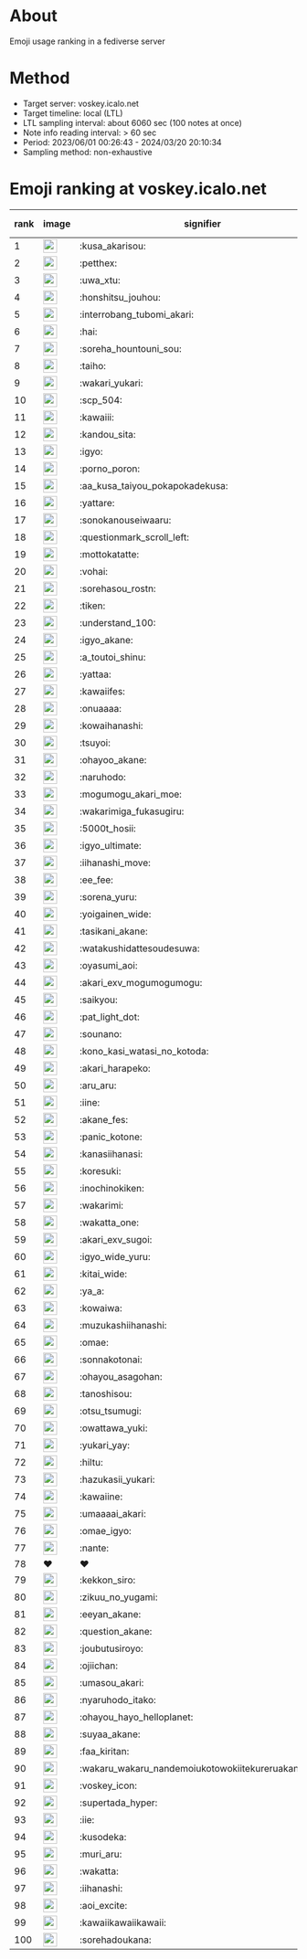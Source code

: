 # About
Emoji usage ranking in a fediverse server

# Method
- Target server: voskey.icalo.net
- Target timeline: local (LTL)
- LTL sampling interval: about 6060 sec (100 notes at once)
- Note info reading interval: > 60 sec
- Period: 2023/06/01 00:26:43 - 2024/03/20 20:10:34 
- Sampling method: non-exhaustive

# Emoji ranking at voskey.icalo.net

|rank|image|signifier|type|frequency score|
|----|----|----|----|----|
|1|<img height="24" src="https://voskey.icalo.net/emoji/kusa_akarisou.webp">|:kusa_akarisou:|custom|21906|
|2|<img height="24" src="https://voskey.icalo.net/emoji/petthex.webp">|:petthex:|custom|14853|
|3|<img height="24" src="https://voskey.icalo.net/emoji/uwa_xtu.webp">|:uwa_xtu:|custom|10702|
|4|<img height="24" src="https://voskey.icalo.net/emoji/honshitsu_jouhou.webp">|:honshitsu_jouhou:|custom|7609|
|5|<img height="24" src="https://voskey.icalo.net/emoji/interrobang_tubomi_akari.webp">|:interrobang_tubomi_akari:|custom|6990|
|6|<img height="24" src="https://voskey.icalo.net/emoji/hai.webp">|:hai:|custom|6968|
|7|<img height="24" src="https://voskey.icalo.net/emoji/soreha_hountouni_sou.webp">|:soreha_hountouni_sou:|custom|6366|
|8|<img height="24" src="https://voskey.icalo.net/emoji/taiho.webp">|:taiho:|custom|6263|
|9|<img height="24" src="https://voskey.icalo.net/emoji/wakari_yukari.webp">|:wakari_yukari:|custom|6262|
|10|<img height="24" src="https://voskey.icalo.net/emoji/scp_504.webp">|:scp_504:|custom|5148|
|11|<img height="24" src="https://voskey.icalo.net/emoji/kawaiii.webp">|:kawaiii:|custom|5019|
|12|<img height="24" src="https://voskey.icalo.net/emoji/kandou_sita.webp">|:kandou_sita:|custom|4295|
|13|<img height="24" src="https://voskey.icalo.net/emoji/igyo.webp">|:igyo:|custom|4175|
|14|<img height="24" src="https://voskey.icalo.net/emoji/porno_poron.webp">|:porno_poron:|custom|3912|
|15|<img height="24" src="https://voskey.icalo.net/emoji/aa_kusa_taiyou_pokapokadekusa.webp">|:aa_kusa_taiyou_pokapokadekusa:|custom|3852|
|16|<img height="24" src="https://voskey.icalo.net/emoji/yattare.webp">|:yattare:|custom|3725|
|17|<img height="24" src="https://voskey.icalo.net/emoji/sonokanouseiwaaru.webp">|:sonokanouseiwaaru:|custom|3690|
|18|<img height="24" src="https://voskey.icalo.net/emoji/questionmark_scroll_left.webp">|:questionmark_scroll_left:|custom|3681|
|19|<img height="24" src="https://voskey.icalo.net/emoji/mottokatatte.webp">|:mottokatatte:|custom|3634|
|20|<img height="24" src="https://voskey.icalo.net/emoji/vohai.webp">|:vohai:|custom|3527|
|21|<img height="24" src="https://voskey.icalo.net/emoji/sorehasou_rostn.webp">|:sorehasou_rostn:|custom|3420|
|22|<img height="24" src="https://voskey.icalo.net/emoji/tiken.webp">|:tiken:|custom|3355|
|23|<img height="24" src="https://voskey.icalo.net/emoji/understand_100.webp">|:understand_100:|custom|3114|
|24|<img height="24" src="https://voskey.icalo.net/emoji/igyo_akane.webp">|:igyo_akane:|custom|2812|
|25|<img height="24" src="https://voskey.icalo.net/emoji/a_toutoi_shinu.webp">|:a_toutoi_shinu:|custom|2803|
|26|<img height="24" src="https://voskey.icalo.net/emoji/yattaa.webp">|:yattaa:|custom|2751|
|27|<img height="24" src="https://voskey.icalo.net/emoji/kawaiifes.webp">|:kawaiifes:|custom|2664|
|28|<img height="24" src="https://voskey.icalo.net/emoji/onuaaaa.webp">|:onuaaaa:|custom|2639|
|29|<img height="24" src="https://voskey.icalo.net/emoji/kowaihanashi.webp">|:kowaihanashi:|custom|2566|
|30|<img height="24" src="https://voskey.icalo.net/emoji/tsuyoi.webp">|:tsuyoi:|custom|2553|
|31|<img height="24" src="https://voskey.icalo.net/emoji/ohayoo_akane.webp">|:ohayoo_akane:|custom|2474|
|32|<img height="24" src="https://voskey.icalo.net/emoji/naruhodo.webp">|:naruhodo:|custom|2440|
|33|<img height="24" src="https://voskey.icalo.net/emoji/mogumogu_akari_moe.webp">|:mogumogu_akari_moe:|custom|2371|
|34|<img height="24" src="https://voskey.icalo.net/emoji/wakarimiga_fukasugiru.webp">|:wakarimiga_fukasugiru:|custom|2303|
|35|<img height="24" src="https://voskey.icalo.net/emoji/5000t_hosii.webp">|:5000t_hosii:|custom|2254|
|36|<img height="24" src="https://voskey.icalo.net/emoji/igyo_ultimate.webp">|:igyo_ultimate:|custom|2123|
|37|<img height="24" src="https://voskey.icalo.net/emoji/iihanashi_move.webp">|:iihanashi_move:|custom|2118|
|38|<img height="24" src="https://voskey.icalo.net/emoji/ee_fee.webp">|:ee_fee:|custom|2075|
|39|<img height="24" src="https://voskey.icalo.net/emoji/sorena_yuru.webp">|:sorena_yuru:|custom|2030|
|40|<img height="24" src="https://voskey.icalo.net/emoji/yoigainen_wide.webp">|:yoigainen_wide:|custom|1988|
|41|<img height="24" src="https://voskey.icalo.net/emoji/tasikani_akane.webp">|:tasikani_akane:|custom|1915|
|42|<img height="24" src="https://voskey.icalo.net/emoji/watakushidattesoudesuwa.webp">|:watakushidattesoudesuwa:|custom|1903|
|43|<img height="24" src="https://voskey.icalo.net/emoji/oyasumi_aoi.webp">|:oyasumi_aoi:|custom|1898|
|44|<img height="24" src="https://voskey.icalo.net/emoji/akari_exv_mogumogumogu.webp">|:akari_exv_mogumogumogu:|custom|1755|
|45|<img height="24" src="https://voskey.icalo.net/emoji/saikyou.webp">|:saikyou:|custom|1724|
|46|<img height="24" src="https://voskey.icalo.net/emoji/pat_light_dot.webp">|:pat_light_dot:|custom|1702|
|47|<img height="24" src="https://voskey.icalo.net/emoji/sounano.webp">|:sounano:|custom|1639|
|48|<img height="24" src="https://voskey.icalo.net/emoji/kono_kasi_watasi_no_kotoda.webp">|:kono_kasi_watasi_no_kotoda:|custom|1635|
|49|<img height="24" src="https://voskey.icalo.net/emoji/akari_harapeko.webp">|:akari_harapeko:|custom|1626|
|50|<img height="24" src="https://voskey.icalo.net/emoji/aru_aru.webp">|:aru_aru:|custom|1615|
|51|<img height="24" src="https://voskey.icalo.net/emoji/iine.webp">|:iine:|custom|1603|
|52|<img height="24" src="https://voskey.icalo.net/emoji/akane_fes.webp">|:akane_fes:|custom|1602|
|53|<img height="24" src="https://voskey.icalo.net/emoji/panic_kotone.webp">|:panic_kotone:|custom|1591|
|54|<img height="24" src="https://voskey.icalo.net/emoji/kanasiihanasi.webp">|:kanasiihanasi:|custom|1528|
|55|<img height="24" src="https://voskey.icalo.net/emoji/koresuki.webp">|:koresuki:|custom|1521|
|56|<img height="24" src="https://voskey.icalo.net/emoji/inochinokiken.webp">|:inochinokiken:|custom|1500|
|57|<img height="24" src="https://voskey.icalo.net/emoji/wakarimi.webp">|:wakarimi:|custom|1483|
|58|<img height="24" src="https://voskey.icalo.net/emoji/wakatta_one.webp">|:wakatta_one:|custom|1443|
|59|<img height="24" src="https://voskey.icalo.net/emoji/akari_exv_sugoi.webp">|:akari_exv_sugoi:|custom|1417|
|60|<img height="24" src="https://voskey.icalo.net/emoji/igyo_wide_yuru.webp">|:igyo_wide_yuru:|custom|1393|
|61|<img height="24" src="https://voskey.icalo.net/emoji/kitai_wide.webp">|:kitai_wide:|custom|1360|
|62|<img height="24" src="https://voskey.icalo.net/emoji/ya_a.webp">|:ya_a:|custom|1299|
|63|<img height="24" src="https://voskey.icalo.net/emoji/kowaiwa.webp">|:kowaiwa:|custom|1276|
|64|<img height="24" src="https://voskey.icalo.net/emoji/muzukashiihanashi.webp">|:muzukashiihanashi:|custom|1214|
|65|<img height="24" src="https://voskey.icalo.net/emoji/omae.webp">|:omae:|custom|1200|
|66|<img height="24" src="https://voskey.icalo.net/emoji/sonnakotonai.webp">|:sonnakotonai:|custom|1178|
|67|<img height="24" src="https://voskey.icalo.net/emoji/ohayou_asagohan.webp">|:ohayou_asagohan:|custom|1178|
|68|<img height="24" src="https://voskey.icalo.net/emoji/tanoshisou.webp">|:tanoshisou:|custom|1169|
|69|<img height="24" src="https://voskey.icalo.net/emoji/otsu_tsumugi.webp">|:otsu_tsumugi:|custom|1127|
|70|<img height="24" src="https://voskey.icalo.net/emoji/owattawa_yuki.webp">|:owattawa_yuki:|custom|1127|
|71|<img height="24" src="https://voskey.icalo.net/emoji/yukari_yay.webp">|:yukari_yay:|custom|1125|
|72|<img height="24" src="https://voskey.icalo.net/emoji/hiltu.webp">|:hiltu:|custom|1118|
|73|<img height="24" src="https://voskey.icalo.net/emoji/hazukasii_yukari.webp">|:hazukasii_yukari:|custom|1116|
|74|<img height="24" src="https://voskey.icalo.net/emoji/kawaiine.webp">|:kawaiine:|custom|1105|
|75|<img height="24" src="https://voskey.icalo.net/emoji/umaaaai_akari.webp">|:umaaaai_akari:|custom|1084|
|76|<img height="24" src="https://voskey.icalo.net/emoji/omae_igyo.webp">|:omae_igyo:|custom|1072|
|77|<img height="24" src="https://voskey.icalo.net/emoji/nante.webp">|:nante:|custom|1067|
|78|❤|❤|unicode|1067|
|79|<img height="24" src="https://voskey.icalo.net/emoji/kekkon_siro.webp">|:kekkon_siro:|custom|1049|
|80|<img height="24" src="https://voskey.icalo.net/emoji/zikuu_no_yugami.webp">|:zikuu_no_yugami:|custom|1044|
|81|<img height="24" src="https://voskey.icalo.net/emoji/eeyan_akane.webp">|:eeyan_akane:|custom|1044|
|82|<img height="24" src="https://voskey.icalo.net/emoji/question_akane.webp">|:question_akane:|custom|1041|
|83|<img height="24" src="https://voskey.icalo.net/emoji/joubutusiroyo.webp">|:joubutusiroyo:|custom|1040|
|84|<img height="24" src="https://voskey.icalo.net/emoji/ojiichan.webp">|:ojiichan:|custom|1040|
|85|<img height="24" src="https://voskey.icalo.net/emoji/umasou_akari.webp">|:umasou_akari:|custom|1011|
|86|<img height="24" src="https://voskey.icalo.net/emoji/nyaruhodo_itako.webp">|:nyaruhodo_itako:|custom|1003|
|87|<img height="24" src="https://voskey.icalo.net/emoji/ohayou_hayo_helloplanet.webp">|:ohayou_hayo_helloplanet:|custom|994|
|88|<img height="24" src="https://voskey.icalo.net/emoji/suyaa_akane.webp">|:suyaa_akane:|custom|992|
|89|<img height="24" src="https://voskey.icalo.net/emoji/faa_kiritan.webp">|:faa_kiritan:|custom|992|
|90|<img height="24" src="https://voskey.icalo.net/emoji/wakaru_wakaru_nandemoiukotowokiitekureruakanetyan.webp">|:wakaru_wakaru_nandemoiukotowokiitekureruakanetyan:|custom|988|
|91|<img height="24" src="https://voskey.icalo.net/emoji/voskey_icon.webp">|:voskey_icon:|custom|976|
|92|<img height="24" src="https://voskey.icalo.net/emoji/supertada_hyper.webp">|:supertada_hyper:|custom|964|
|93|<img height="24" src="https://voskey.icalo.net/emoji/iie.webp">|:iie:|custom|957|
|94|<img height="24" src="https://voskey.icalo.net/emoji/kusodeka.webp">|:kusodeka:|custom|955|
|95|<img height="24" src="https://voskey.icalo.net/emoji/muri_aru.webp">|:muri_aru:|custom|954|
|96|<img height="24" src="https://voskey.icalo.net/emoji/wakatta.webp">|:wakatta:|custom|940|
|97|<img height="24" src="https://voskey.icalo.net/emoji/iihanashi.webp">|:iihanashi:|custom|923|
|98|<img height="24" src="https://voskey.icalo.net/emoji/aoi_excite.webp">|:aoi_excite:|custom|915|
|99|<img height="24" src="https://voskey.icalo.net/emoji/kawaiikawaiikawaii.webp">|:kawaiikawaiikawaii:|custom|911|
|100|<img height="24" src="https://voskey.icalo.net/emoji/sorehadoukana.webp">|:sorehadoukana:|custom|904|
